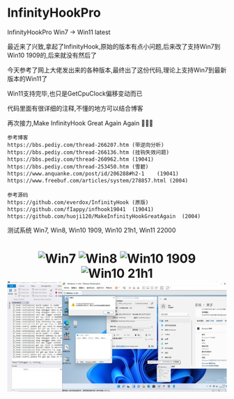 # InfinityHookPro
InfinityHookPro Win7 -> Win11 latest

最近来了兴致,拿起了InfinityHook,原始的版本有点小问题,后来改了支持Win7到Win10 1909的,后来就没有然后了

今天参考了网上大佬发出来的各种版本,最终出了这份代码,理论上支持Win7到最新版本的Win11了

Win11支持完毕,也只是GetCpuClock偏移变动而已

代码里面有很详细的注释,不懂的地方可以结合博客

再次接力,Make InfinityHook Great Again Again 💪💪💪

	参考博客
	https://bbs.pediy.com/thread-266207.htm (带逆向分析)
	https://bbs.pediy.com/thread-266136.htm	(挂钩失效问题)
	https://bbs.pediy.com/thread-260962.htm	(19041)
	https://bbs.pediy.com/thread-253450.htm	(雪碧)
	https://www.anquanke.com/post/id/206288#h2-1	(19041)
	https://www.freebuf.com/articles/system/278857.html	(2004)

	参考源码
	https://github.com/everdox/InfinityHook	(原版)
	https://github.com/fIappy/infhook19041	(19041)
	https://github.com/huoji120/MakeInfinityHookGreatAgain	(2004)

测试系统 Win7, Win8, Win10 1909, Win10 21h1, Win11 22000

<h1 align="center">
	<img src="Win7.jpg" alt="Win7">
	<img src="Win8.jpg" alt="Win8">
	<img src="Win10 1909.png" alt="Win10 1909">
	<img src="Win10 21h1.jpg" alt="Win10 21h1">
	<img src="Win11.jpg" alt="Win10 22000">
</h1>

